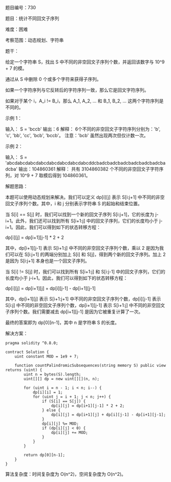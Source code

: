 题目编号：730

题目：统计不同回文子序列

难度：困难

考察范围：动态规划、字符串

题干：

给定一个字符串 S，找出 S 中不同的非空回文子序列个数，并返回该数字与 10^9 + 7 的模。

通过从 S 中删除 0 个或多个字符来获得子序列。

如果一个字符序列与它反转后的字符序列一致，那么它是回文字符序列。

如果对于某个 i，A_i != B_i，那么 A_1, A_2, ... 和 B_1, B_2, ... 这两个字符序列是不同的。

示例 1：

输入：
S = 'bccb'
输出：6
解释：
6个不同的非空回文子字符序列分别为：'b', 'c', 'bb', 'cc', 'bcb', 'bccb'。
注意：'bcb' 虽然出现两次但仅计数一次。

示例 2：

输入：
S = 'abcdabcdabcdabcdabcdabcdabcdabcddcbadcbadcbadcbadcbadcbadcbadcba'
输出：104860361
解释：
共有 3104860382 个不同的非空回文子字符序列，对 10^9 + 7 取模后得到 104860361。

解题思路：

本题可以使用动态规划来解决。我们可以定义 dp[i][j] 表示 S[i:j+1] 中不同的非空回文子序列个数。其中，i 和 j 分别表示字符串 S 的起始和结束位置。

当 S[i] == S[j] 时，我们可以找到一个新的回文子序列 S[i:j+1]，它的长度为 j-i+1。此外，我们还可以找到所有 S[i+1:j] 中的回文子序列，它们的长度均小于 j-i+1。因此，我们可以得到如下的状态转移方程：

dp[i][j] = dp[i+1][j-1] * 2 + 2

其中，dp[i+1][j-1] 表示 S[i+1:j] 中不同的非空回文子序列个数，乘以 2 是因为我们可以在 S[i:j+1] 的两端分别加上 S[i] 和 S[j]，得到两个新的回文子序列。加上 2 是因为 S[i:j+1] 本身也是一个回文子序列。

当 S[i] != S[j] 时，我们可以找到所有 S[i+1:j] 和 S[i:j-1] 中的回文子序列，它们的长度均小于 j-i+1。因此，我们可以得到如下的状态转移方程：

dp[i][j] = dp[i+1][j] + dp[i][j-1] - dp[i+1][j-1]

其中，dp[i+1][j] 表示 S[i+1:j+1] 中不同的非空回文子序列个数，dp[i][j-1] 表示 S[i:j] 中不同的非空回文子序列个数，dp[i+1][j-1] 表示 S[i+1:j] 中不同的非空回文子序列个数。我们需要减去 dp[i+1][j-1] 是因为它被重复计算了一次。

最终的答案即为 dp[0][n-1]，其中 n 是字符串 S 的长度。

解决方案：

```solidity
pragma solidity ^0.8.0;

contract Solution {
    uint constant MOD = 1e9 + 7;

    function countPalindromicSubsequences(string memory S) public view returns (uint) {
        uint n = bytes(S).length;
        uint[][] dp = new uint[][](n, n);

        for (uint i = n - 1; i < n; i--) {
            dp[i][i] = 1;
            for (uint j = i + 1; j < n; j++) {
                if (S[i] == S[j]) {
                    dp[i][j] = dp[i+1][j-1] * 2 + 2;
                } else {
                    dp[i][j] = dp[i+1][j] + dp[i][j-1] - dp[i+1][j-1];
                }
                dp[i][j] %= MOD;
                if (dp[i][j] < 0) {
                    dp[i][j] += MOD;
                }
            }
        }

        return dp[0][n-1];
    }
}
```

算法复杂度：时间复杂度为 O(n^2)，空间复杂度为 O(n^2)。